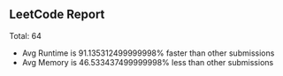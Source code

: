 ## LeetCode Report
Total:  64
* Avg Runtime is 91.135312499999998% faster than other submissions
* Avg Memory is 46.533437499999998% less than other submissions



